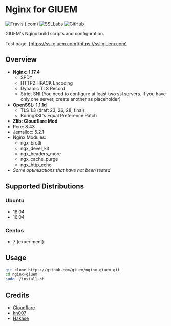 # Nginx for GIUEM

[![Travis (.com)](https://img.shields.io/travis/com/giuem/nginx-giuem/master.svg?style=flat-square)](https://travis-ci.com/giuem/nginx-giuem)
[![SSLLabs](https://img.shields.io/badge/SSLLabs-A%2B-brightgreen.svg?style=flat-square)](https://www.ssllabs.com/ssltest/analyze.html?d=ssl.giuem.com)
[![GitHub](https://img.shields.io/github/license/giuem/nginx-giuem.svg?style=flat-square)](https://github.com/giuem/nginx-giuem/blob/master/LICENSE)

GIUEM's Nginx build scripts and configuration. 

Test page: [https://ssl.giuem.com](https://ssl.giuem.com)

## Overview

* **Nginx: 1.17.4**
  * SPDY
  * HTTP2 HPACK Encoding
  * Dynamic TLS Record
  * Strict SNI (You need to configure at least two ssl servers. If you have only one server, create another as placeholder)
* **OpenSSL: 1.1.1d**
  * TLS 1.3 (draft 23, 26, 28, final)
  * BoringSSL's Equal Preference Patch
* **Zlib: Cloudflare Mod**
* Pcre: 8.43
* Jemalloc: 5.2.1
* Nginx Modules:
  * ngx_brotli
  * ngx_devel_kit
  * ngx_headers_more
  * ngx_cache_purge
  * ngx_http_echo
* *Some optimizations that have not been tested*

## Supported Distributions

### Ubuntu

* 18.04
* 16.04

### Centos

* 7 (experiment)

## Usage

``` bash
git clone https://github.com/giuem/nginx-giuem.git
cd nginx-giuem
sudo ./install.sh
```

## Credits

* [Cloudflare](https://www.cloudflare.com/)
* [kn007](https://github.com/kn007)
* [Hakase](https://github.com/hakasenyang)
